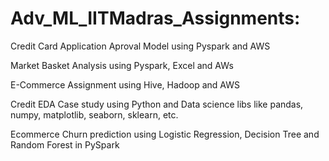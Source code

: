 # Adv_ML_IITMadras_Assignments: 

Credit Card Application Aproval Model using Pyspark and AWS

Market Basket Analysis using Pyspark, Excel and AWs

E-Commerce Assignment using Hive, Hadoop and AWS 

Credit EDA Case study using Python and Data science libs like pandas, numpy, matplotlib, seaborn, sklearn, etc.

Ecommerce Churn prediction using Logistic Regression, Decision Tree and Random Forest in PySpark

